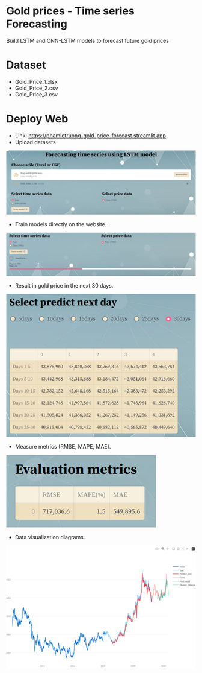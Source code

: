 # Gold prices - Time series Forecasting
Build LSTM and CNN-LSTM models to forecast future gold prices

# Dataset
- Gold_Price_1.xlsx
- Gold_Price_2.csv
- Gold_Price_3.csv

# Deploy Web
- Link: https://phamletruong-gold-price-forecast.streamlit.app
- Upload datasets

![upload_dataset](https://raw.githubusercontent.com/PhamLeTruong/Gold-Price-Forecast/main/images/upload_dataset.png)

- Train models directly on the website.

![train_model](https://raw.githubusercontent.com/PhamLeTruong/Gold-Price-Forecast/main/images/train_model.png)

- Result in gold price in the next 30 days.

![predict_30days](https://raw.githubusercontent.com/PhamLeTruong/Gold-Price-Forecast/main/images/predict_30days.png)

- Measure metrics (RMSE, MAPE, MAE).

![eval_metrics](https://raw.githubusercontent.com/PhamLeTruong/Gold-Price-Forecast/main/images/eval_metrics.png)

- Data visualization diagrams.

![visualize](https://raw.githubusercontent.com/PhamLeTruong/Gold-Price-Forecast/main/visualize.png)


